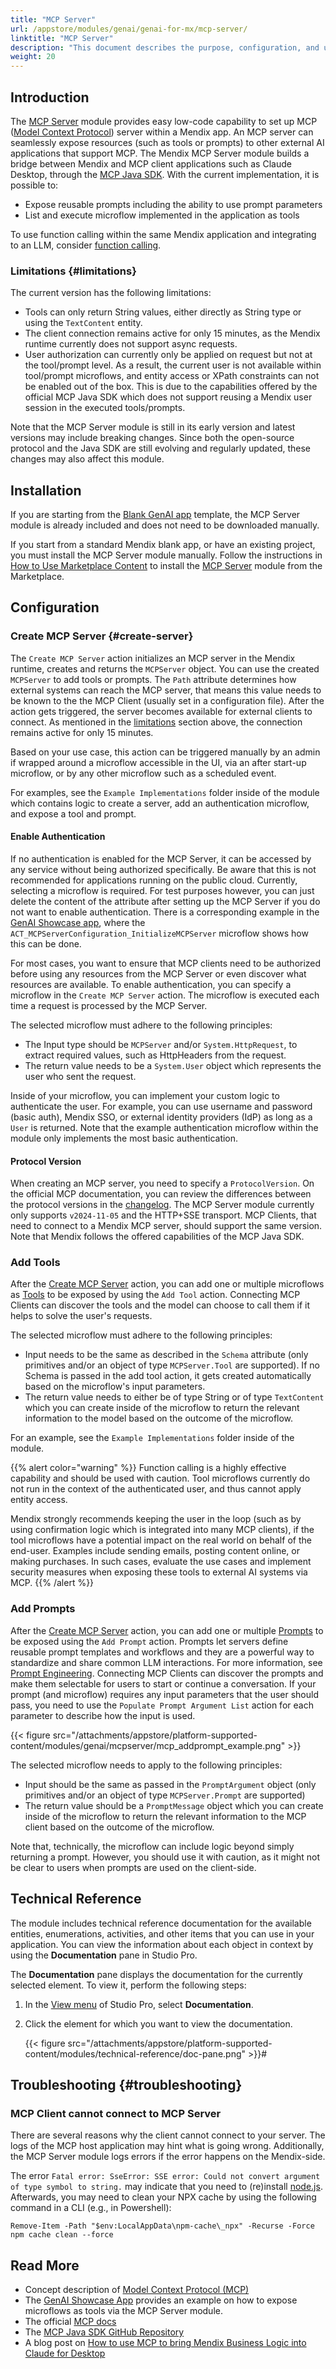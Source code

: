 ```yaml
---
title: "MCP Server"
url: /appstore/modules/genai/genai-for-mx/mcp-server/
linktitle: "MCP Server"
description: "This document describes the purpose, configuration, and usage of the MCP Server module from the Mendix Marketplace that allows developers to expose Mendix logic to external MCP clients and AI systems."
weight: 20
---
```


## Introduction

The [MCP Server](https://marketplace.mendix.com/link/component/240380) module provides easy low-code capability to set up MCP ([Model Context Protocol](/appstore/modules/genai/mcp/)) server within a Mendix app. An MCP server can seamlessly expose resources (such as tools or prompts) to other external AI applications that support MCP. The Mendix MCP Server module builds a bridge between Mendix and MCP client applications such as Claude Desktop, through the [MCP Java SDK](https://github.com/modelcontextprotocol/java-sdk). With the current implementation, it is possible to:

* Expose reusable prompts including the ability to use prompt parameters
* List and execute microflow implemented in the application as tools

To use function calling within the same Mendix application and integrating to an LLM, consider [function calling](/appstore/modules/genai/function-calling/).

### Limitations {#limitations}

The current version has the following limitations:

* Tools can only return String values, either directly as String type or using the `TextContent` entity.
* The client connection remains active for only 15 minutes, as the Mendix runtime currently does not support async requests.
* User authorization can currently only be applied on request but not at the tool/prompt level. As a result, the current user is not available within tool/prompt microflows, and entity access or XPath constraints can not be enabled out of the box. This is due to the capabilities offered by the official MCP Java SDK which does not support reusing a Mendix user session in the executed tools/prompts.

Note that the MCP Server module is still in its early version and latest versions may include breaking changes. Since both the open-source protocol and the Java SDK are still evolving and regularly updated, these changes may also affect this module.

## Installation

If you are starting from the [Blank GenAI app](https://marketplace.mendix.com/link/component/227934) template, the MCP Server module is already included and does not need to be downloaded manually.

If you start from a standard Mendix blank app, or have an existing project, you must install the MCP Server module manually. Follow the instructions in [How to Use Marketplace Content](/appstore/use-content/) to install the [MCP Server](https://marketplace.mendix.com/link/component/240380) module from the Marketplace.

## Configuration

### Create MCP Server {#create-server}

The `Create MCP Server` action initializes an MCP server in the Mendix runtime, creates and returns the `MCPServer` object. You can use the created `MCPServer` to add tools or prompts. The `Path` attribute determines how external systems can reach the MCP server, that means this value needs to be known to the the MCP Client (usually set in a configuration file). After the action gets triggered, the server becomes available for external clients to connect. As mentioned in the [limitations](#limitations) section above, the connection remains active for only 15 minutes.

Based on your use case, this action can be triggered manually by an admin if wrapped around a microflow accessible in the UI, via an after start-up microflow, or by any other microflow such as a scheduled event.

For examples, see the `Example Implementations` folder inside of the module which contains logic to create a server, add an authentication microflow, and expose a tool and prompt.

#### Enable Authentication

If no authentication is enabled for the MCP Server, it can be accessed by any service without being authorized specifically. Be aware that this is not recommended for applications running on the public cloud. Currently, selecting a microflow is required. For test purposes however, you can just delete the content of the attribute after setting up the MCP Server if you do not want to enable authentication. There is a corresponding example in the [GenAI Showcase app](https://marketplace.mendix.com/link/component/220475), where the `ACT_MCPServerConfiguration_InitializeMCPServer` microflow shows how this can be done. 

For most cases, you want to ensure that MCP clients need to be authorized before using any resources from the MCP Server or even discover what resources are available. To enable authentication, you can specify a microflow in the `Create MCP Server` action. The microflow is executed each time a request is processed by the MCP Server.

The selected microflow must adhere to the following principles:

* The Input type should be `MCPServer` and/or `System.HttpRequest`, to extract required values, such as HttpHeaders from the request.
* The return value needs to be a `System.User` object which represents the user who sent the request.

Inside of your microflow, you can implement your custom logic to authenticate the user. For example, you can use username and password (basic auth), Mendix SSO, or external identity providers (IdP) as long as a `User` is returned. Note that the example authentication microflow within the module only implements the most basic authentication.

#### Protocol Version

When creating an MCP server, you need to specify a `ProtocolVersion`. On the official MCP documentation, you can review the differences between the protocol versions in the [changelog](https://modelcontextprotocol.io/specification/2025-03-26/changelog). The MCP Server module currently only supports `v2024-11-05` and the HTTP+SSE transport. MCP Clients, that need to connect to a Mendix MCP server, should support the same version. Note that Mendix follows the offered capabilities of the MCP Java SDK.

### Add Tools

After the [Create MCP Server](#create-server) action, you can add one or multiple microflows as [Tools](https://modelcontextprotocol.io/docs/concepts/tools) to be exposed by using the `Add Tool` action. Connecting MCP Clients can discover the tools and the model can choose to call them if it helps to solve the user's requests.

The selected microflow must adhere to the following principles:

* Input needs to be the same as described in the `Schema` attribute (only primitives and/or an object of type `MCPServer.Tool` are supported). If no Schema is passed in the add tool action, it gets created automatically based on the microflow's input parameters.
* The return value needs to either be of type String or of type `TextContent` which you can create inside of the microflow to return the relevant information to the model based on the outcome of the microflow.

For an example, see the `Example Implementations` folder inside of the module.

{{% alert color="warning" %}}
Function calling is a highly effective capability and should be used with caution. Tool microflows currently do not run in the context of the authenticated user, and thus cannot apply entity access. 

Mendix strongly recommends keeping the user in the loop (such as by using confirmation logic which is integrated into many MCP clients), if the tool microflows have a potential impact on the real world on behalf of the end-user. Examples include sending emails, posting content online, or making purchases. In such cases, evaluate the use cases and implement security measures when exposing these tools to external AI systems via MCP.
{{% /alert %}}

### Add Prompts

After the [Create MCP Server](#create-server) action, you can add one or multiple [Prompts](https://modelcontextprotocol.io/docs/concepts/prompts) to be exposed using the `Add Prompt` action. Prompts let servers define reusable prompt templates and workflows and they are a powerful way to standardize and share common LLM interactions. For more information, see [Prompt Engineering](/appstore/modules/genai/prompt-engineering/). Connecting MCP Clients can discover the prompts and make them selectable for users to start or continue a conversation. If your prompt (and microflow) requires any input parameters that the user should pass, you need to use the `Populate Prompt Argument List` action for each parameter to describe how the input is used.

{{< figure src="/attachments/appstore/platform-supported-content/modules/genai/mcpserver/mcp_addprompt_example.png" >}}

The selected microflow needs to apply to the following principles:

* Input should be the same as passed in the `PromptArgument` object (only primitives and/or an object of type `MCPServer.Prompt` are supported)
* The return value should be a `PromptMessage` object which you can create inside of the microflow to return the relevant information to the MCP client based on the outcome of the microflow.

Note that, technically, the microflow can include logic beyond simply returning a prompt. However, you should use it with caution, as it might not be clear to users when prompts are used on the client-side.

## Technical Reference

The module includes technical reference documentation for the available entities, enumerations, activities, and other items that you can use in your application. You can view the information about each object in context by using the **Documentation** pane in Studio Pro.

The **Documentation** pane displays the documentation for the currently selected element. To view it, perform the following steps:

1. In the [View menu](/refguide/view-menu/) of Studio Pro, select **Documentation**.
2. Click the element for which you want to view the documentation.

    {{< figure src="/attachments/appstore/platform-supported-content/modules/technical-reference/doc-pane.png" >}}#


## Troubleshooting {#troubleshooting}

### MCP Client cannot connect to MCP Server

There are several reasons why the client cannot connect to your server. The logs of the MCP host application may hint what is going wrong. Additionally, the MCP Server module logs errors if the error happens on the Mendix-side.

The error `Fatal error: SseError: SSE error: Could not convert argument of type symbol to string.` may indicate that you need to (re)install [node.js](https://nodejs.org/en). Afterwards, you may need to clean your NPX cache by using the following command in a CLI (e.g., in Powershell): 

    Remove-Item -Path "$env:LocalAppData\npm-cache\_npx" -Recurse -Force
    npm cache clean --force
   
    
## Read More

* Concept description of [Model Context Protocol (MCP)](/appstore/modules/genai/mcp/)
* The [GenAI Showcase App](https://marketplace.mendix.com/link/component/220475) provides an example on how to expose microflows as tools via the MCP Server module. 
* The official [MCP docs](https://modelcontextprotocol.io/introduction)
* The [MCP Java SDK GitHub Repository](https://github.com/modelcontextprotocol/java-sdk)
* A blog post on [How to use MCP to bring Mendix Business Logic into Claude for Desktop](https://www.mendix.com/blog/how-to-use-mcp-to-bring-mendix-business-logic-into-claude-for-desktop/)
